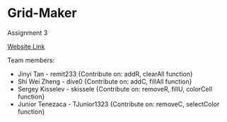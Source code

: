 # Grid-Maker
Assignment 3

[Website Link](https://huntercs39548group1.github.io/Grid-Maker/)

Team members:

- Jinyi Tan - remit233 {Contribute on: addR, clearAll function}
- Shi Wei Zheng - dive0 {Contribute on: addC, fillAll function}
- Sergey Kisselev - skissele {Contribute on: removeR, fillU, colorCell function}
- Junior Tenezaca - TJunior1323 {Contribute on: removeC, selectColor function}
